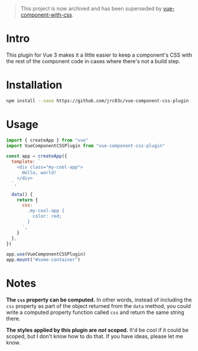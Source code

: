 > This project is now archived and has been superseded by [vue-component-with-css](https://github.com/jrc03c/vue-component-with-css).

# Intro

This plugin for Vue 3 makes it a little easier to keep a component's CSS with the rest of the component code in cases where there's not a build step.

# Installation

```bash
npm install --save https://github.com/jrc03c/vue-component-css-plugin
```

# Usage

```js
import { createApp } from "vue"
import VueComponentCSSPlugin from "vue-component-css-plugin"

const app = createApp({
  template: `
    <div class="my-cool-app">
      Hello, world!
    </div>
  `,

  data() {
    return {
      css: `
        .my-cool-app {
          color: red;
        }
      `,
    }
  },
})

app.use(VueComponentCSSPlugin)
app.mount("#some-container")
```

# Notes

**The `css` property can be computed.** In other words, instead of including the `css` property as part of the object returned from the `data` method, you could write a computed property function called `css` and return the same string there.

**The styles applied by this plugin are _not_ scoped.** It'd be cool if it could be scoped, but I don't know how to do that. If you have ideas, please let me know.
